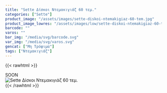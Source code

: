 ```yaml
---
title: "Sette Δίσκοι Ντεμακιγιάζ 60 τεμ."
categories: ["Sette"]
product_image: "/assets/images/sette-diskoi-ntemakigiaz-60-tem.jpg"
product_image_lowres: "/assets/images/low/sette-diskoi-ntemakigiaz-60-tem.jpg"
barcode: ""
varos: ""
bar_img: "/media/svg/barcode.svg"
var_img: "/media/svg/varos.svg"
gencat: ["Μη Τρόφιμα"]
tags: ["Ντεμακιγιάζ"]
---
```

{{< rawhtml >}}

<div class="sload411"><div class="product">SOON<br><div class="pimg"><img alt="Sette Δίσκοι Ντεμακιγιάζ 60 τεμ." title="Sette Δίσκοι Ντεμακιγιάζ 60 τεμ." src="/assets/images/sette-diskoi-ntemakigiaz-60-tem.jpg"></div></div></div>
{{< /rawhtml >}}


